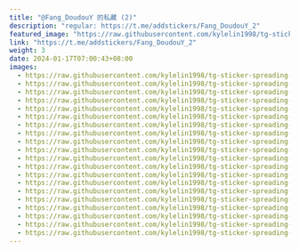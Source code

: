 ```yaml
---
title: "@Fang_DoudouY 的私藏 (2)"
description: "regular: https://t.me/addstickers/Fang_DoudouY_2"
featured_image: "https://raw.githubusercontent.com/kylelin1998/tg-sticker-spreading-worldwide-images/main/img/7109b1c6-473f-4209-bd65-79af8d786091.jpg"
link: "https://t.me/addstickers/Fang_DoudouY_2"
weight: 3
date: 2024-01-17T07:00:43+08:00
images:
  - https://raw.githubusercontent.com/kylelin1998/tg-sticker-spreading-worldwide-images/main/img/7109b1c6-473f-4209-bd65-79af8d786091.jpg
  - https://raw.githubusercontent.com/kylelin1998/tg-sticker-spreading-worldwide-images/main/img/e5c208f8-0dff-446b-86ce-4f298534fb1c.jpg
  - https://raw.githubusercontent.com/kylelin1998/tg-sticker-spreading-worldwide-images/main/img/8c491934-3888-488c-bd52-aec6975d0232.jpg
  - https://raw.githubusercontent.com/kylelin1998/tg-sticker-spreading-worldwide-images/main/img/30aa2ec2-dc78-41ad-898e-6a4b75435af3.jpg
  - https://raw.githubusercontent.com/kylelin1998/tg-sticker-spreading-worldwide-images/main/img/750d39f3-92e0-441d-867b-33e909d4a839.jpg
  - https://raw.githubusercontent.com/kylelin1998/tg-sticker-spreading-worldwide-images/main/img/8282243e-2cce-423a-9952-3ce751f155e3.jpg
  - https://raw.githubusercontent.com/kylelin1998/tg-sticker-spreading-worldwide-images/main/img/432e0667-4155-4c90-ba9c-118dea3ad6f8.jpg
  - https://raw.githubusercontent.com/kylelin1998/tg-sticker-spreading-worldwide-images/main/img/e6e27075-7eca-4ab3-a495-ae9371292e47.jpg
  - https://raw.githubusercontent.com/kylelin1998/tg-sticker-spreading-worldwide-images/main/img/c55b2700-0b14-49e1-825c-3801f95742d9.jpg
  - https://raw.githubusercontent.com/kylelin1998/tg-sticker-spreading-worldwide-images/main/img/084c81ec-330d-4d9b-bd9a-e7df341a4b51.jpg
  - https://raw.githubusercontent.com/kylelin1998/tg-sticker-spreading-worldwide-images/main/img/1c327a48-c024-467c-96e0-ea72d298cfad.jpg
  - https://raw.githubusercontent.com/kylelin1998/tg-sticker-spreading-worldwide-images/main/img/8e33c337-4a73-44eb-a456-e1cc284f54e7.jpg
  - https://raw.githubusercontent.com/kylelin1998/tg-sticker-spreading-worldwide-images/main/img/e1141dc6-89fc-4a0a-926a-c9f3ab8e73df.jpg
  - https://raw.githubusercontent.com/kylelin1998/tg-sticker-spreading-worldwide-images/main/img/1bf85564-5437-4350-b39b-9d2c4840dad6.jpg
  - https://raw.githubusercontent.com/kylelin1998/tg-sticker-spreading-worldwide-images/main/img/a609fc00-eca8-4a62-9272-3745b583f2d2.jpg
  - https://raw.githubusercontent.com/kylelin1998/tg-sticker-spreading-worldwide-images/main/img/08b66fa4-e078-4f71-9695-a416990f922e.jpg
  - https://raw.githubusercontent.com/kylelin1998/tg-sticker-spreading-worldwide-images/main/img/faffe9a2-812a-4d77-9d38-7c520a218ab3.jpg
  - https://raw.githubusercontent.com/kylelin1998/tg-sticker-spreading-worldwide-images/main/img/bc136149-057a-47e8-9a43-fc85689ae4b9.jpg
  - https://raw.githubusercontent.com/kylelin1998/tg-sticker-spreading-worldwide-images/main/img/51f8dc60-bc5c-4ad2-88e8-8d8002c9e3a4.jpg
  - https://raw.githubusercontent.com/kylelin1998/tg-sticker-spreading-worldwide-images/main/img/9ff5053b-a169-4cb6-abf7-d7aac595d81b.jpg
---
```

